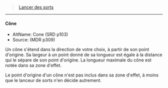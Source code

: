 ﻿---
!GenericItem
Name: Cône
AltName: Cone (SRD p103)
Source: (MDR p309)
Id: spellcasting_hd.md#cône
ParentLink: spellcasting_hd.md#lancer-des-sorts
ParentName: Lancer des sorts
NameLevel: 4
Attributes:
  Name: Cône
  Markdown: >+
    #### <!--Name-->Cône<!--/Name-->


    - AltName: <!--AltName-->Cone (SRD p103)<!--/AltName-->

    - Source: <!--Source-->(MDR p309)<!--/Source-->


    Un cône s'étend dans la direction de votre choix, à partir de son point d'origine. Sa largeur à un point donné de sa longueur est égale à la distance qui le sépare de son point d'origine. La longueur maximale du cône est notée dans sa zone d'effet.


    Le point d'origine d'un cône n'est pas inclus dans sa zone d'effet, à moins que le lanceur de sorts n'en décide autrement.

  AltName: Cone (SRD p103)
  Source: (MDR p309)
AttributesDictionary: >+
  Name: Cône

  Markdown: >+

    #### <!--Name-->Cône<!--/Name-->





    - AltName: <!--AltName-->Cone (SRD p103)<!--/AltName-->



    - Source: <!--Source-->(MDR p309)<!--/Source-->





    Un cône s'étend dans la direction de votre choix, à partir de son point d'origine. Sa largeur à un point donné de sa longueur est égale à la distance qui le sépare de son point d'origine. La longueur maximale du cône est notée dans sa zone d'effet.





    Le point d'origine d'un cône n'est pas inclus dans sa zone d'effet, à moins que le lanceur de sorts n'en décide autrement.



  AltName: Cone (SRD p103)

  Source: (MDR p309)

---
> [Lancer des sorts](hd_spellcasting.md)

---

#### Cône

- AltName: Cone (SRD p103)
- Source: (MDR p309)

Un cône s'étend dans la direction de votre choix, à partir de son point d'origine. Sa largeur à un point donné de sa longueur est égale à la distance qui le sépare de son point d'origine. La longueur maximale du cône est notée dans sa zone d'effet.

Le point d'origine d'un cône n'est pas inclus dans sa zone d'effet, à moins que le lanceur de sorts n'en décide autrement.

